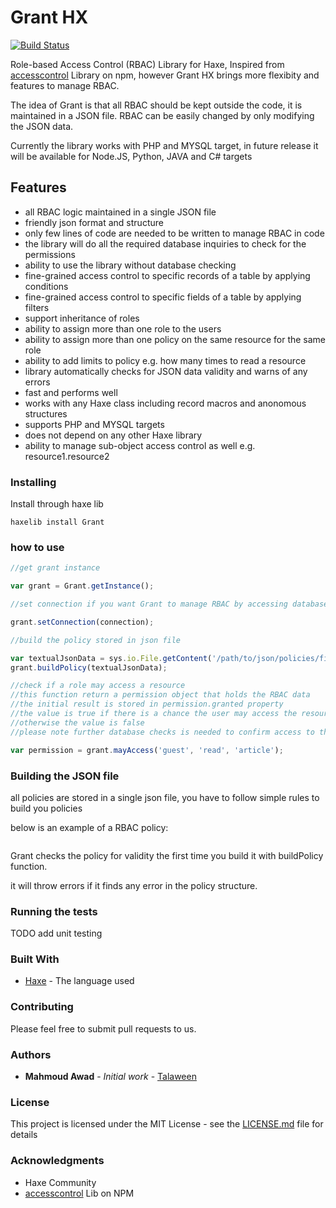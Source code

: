# Grant HX  
<a href="#"><img src="https://img.shields.io/travis/onury/accesscontrol.svg?branch=master&style=flat-square" alt="Build Status" /></a>

Role-based Access Control (RBAC) Library for Haxe, Inspired from [accesscontrol](https://www.npmjs.com/package/accesscontrol) Library on npm, however Grant HX brings more flexibity and features to manage RBAC.

The idea of Grant is that all RBAC should be kept outside the code, it is maintained in a JSON file. RBAC can be easily changed by only modifying the JSON data.

Currently the library works with PHP and MYSQL target, in future release it will be available for Node.JS, Python, JAVA and C# targets

## Features

* all RBAC logic maintained in a single JSON file
* friendly json format and structure
* only few lines of code are needed to be written to manage RBAC in code
* the library will do all the required database inquiries to check for the permissions
* ability to use the library without database checking
* fine-grained access control to specific records of a table by applying conditions 
* fine-grained access control to specific fields of a table by applying filters
* support inheritance of roles
* ability to assign more than one role to the users
* ability to assign more than one policy on the same resource for the same role
* ability to add limits to policy e.g. how many times to read a resource
* library automatically checks for JSON data validity and warns of any errors
* fast and performs well
* works with any Haxe class including record macros and anonomous structures
* supports PHP and MYSQL targets
* does not depend on any other Haxe library
* ability to manage sub-object access control as well e.g. resource1.resource2

### Installing

Install through haxe lib

```
haxelib install Grant
```
### how to use

```js
//get grant instance

var grant = Grant.getInstance();

//set connection if you want Grant to manage RBAC by accessing database 

grant.setConnection(connection);

//build the policy stored in json file

var textualJsonData = sys.io.File.getContent('/path/to/json/policies/file.json');
grant.buildPolicy(textualJsonData);

//check if a role may access a resource
//this function return a permission object that holds the RBAC data
//the initial result is stored in permission.granted property
//the value is true if there is a chance the user may access the resource
//otherwise the value is false
//please note further database checks is needed to confirm access to the resource

var permission = grant.mayAccess('guest', 'read', 'article');

```
### Building the JSON file

all policies are stored in a single json file, you have to follow simple rules to build you policies

below is an example of a RBAC policy:

```js


```
Grant checks the policy for validity the first time you build it with buildPolicy function.

it will throw errors if it finds any error in the policy structure.


### Running the tests

TODO add unit testing

### Built With

* [Haxe](http://www.haxe.org/) - The language used

### Contributing

Please feel free to submit pull requests to us.


### Authors

* **Mahmoud Awad** - *Initial work* - [Talaween](https://github.com/talaween)

### License

This project is licensed under the MIT License - see the [LICENSE.md](LICENSE.md) file for details

### Acknowledgments

* Haxe Community
* [accesscontrol](https://www.npmjs.com/package/accesscontrol) Lib on NPM





